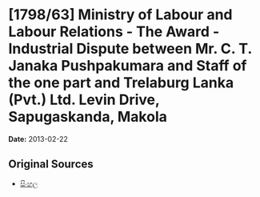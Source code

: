# [1798/63] Ministry of Labour and Labour Relations - The Award - Industrial Dispute between Mr. C. T. Janaka Pushpakumara and Staff of the one part and Trelaburg Lanka (Pvt.) Ltd. Levin Drive, Sapugaskanda, Makola

**Date:** 2013-02-22

## Original Sources

- [සිංහල](https://documents.gov.lk/view/extra-gazettes/2013/2/1798-63_S.pdf)
